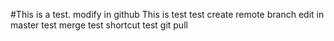 #This is a test.
modify in github
This is test
test create remote branch
edit in master
test merge
test shortcut
test git pull
